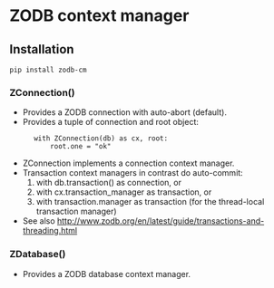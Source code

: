 # ZODB context manager

## Installation

`pip install zodb-cm`


### ZConnection()

- Provides a ZODB connection with auto-abort (default).
- Provides a tuple of connection and root object:

```
      with ZConnection(db) as cx, root:
          root.one = "ok"
```
- ZConnection implements a connection context manager.
- Transaction context managers in contrast do auto-commit:
  1. with db.transaction() as connection, or
  1. with cx.transaction_manager as transaction, or
  1. with transaction.manager as transaction  (for the thread-local transaction manager)
- See also http://www.zodb.org/en/latest/guide/transactions-and-threading.html
    
    
### ZDatabase()

- Provides a ZODB database context manager.
    